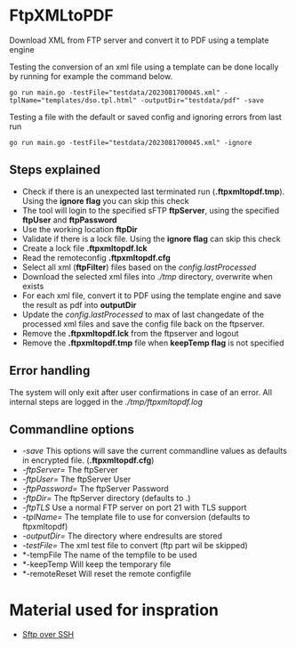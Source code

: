 # FtpXMLtoPDF
Download XML from FTP server and convert it to PDF using a template engine


Testing the conversion of an xml file using a template can be done locally by running for example the command below.

``
go run main.go -testFile="testdata/2023081700045.xml" -tplName="templates/dso.tpl.html" -outputDir="testdata/pdf" -save 
``

Testing a file with the default or saved config and ignoring errors from last run

``
go run main.go -testFile="testdata/2023081700045.xml" -ignore 
``

## Steps explained
* Check if there is an unexpected last terminated run (**.ftpxmltopdf.tmp**). Using the **ignore flag** you can skip this check
* The tool will login to the specified sFTP **ftpServer**, using the specified **ftpUser** and **ftpPassword**
* Use the working location **ftpDir**
* Validate if there is a lock file. Using the **ignore flag** can skip this check
* Create a lock file **.ftpxmltopdf.lck**
* Read the remoteconfig **.ftpxmltopdf.cfg**
* Select all xml (**ftpFilter**) files based on the *config.lastProcessed*
* Download the selected xml files into *./tmp* directory, overwrite when exists
* For each xml file, convert it to PDF using the template engine and save the result as pdf into **outputDir**
* Update the *config.lastProcessed* to max of last changedate of the processed xml files and save the config file back on the ftpserver.
* Remove the **.ftpxmltopdf.lck** from the ftpserver and logout
* Remove the **.ftpxmltopdf.tmp** file when **keepTemp flag** is not specified

## Error handling
The system will only exit after user confirmations in case of an error. All internal steps are logged in the *./tmp/ftpxmltopdf.log* 

## Commandline options
* *-save*  This options will save the current commandline values as defaults in encrypted file. (**.ftpxmltopdf.cfg**)
* *-ftpServer=* The ftpServer 
* *-ftpUser=* The ftpServer User 
* *-ftpPassword=* The ftpServer Password
* *-ftpDir=* The ftpServer directory (defaults to .)
* *-ftpTLS* Use a normal FTP server on port 21 with TLS support
* *-tplName=* The template file to use for conversion (defaults to ftpxmltopdf)
* *-outputDir=* The directory where endresults are stored
* *-testFile=* The xml test file to convert (ftp part wil be skipped)
* *-tempFile The name of the tempfile to be used
* *-keepTemp Will keep the temporary file
* *-remoteReset Will reset the remote configfile


# Material used for inspration
* [Sftp over SSH](https://www.inanzzz.com/index.php/post/tjp9/golang-sftp-client-server-example-to-upload-and-download-files-over-ssh-connection-streaming)

